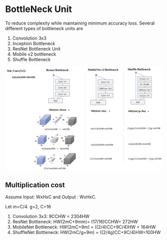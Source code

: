 # BottleNeck Unit

To reduce complexity while maintaining minimum accuracy loss. Several different types of bottleneck units are

1. Convolution 3x3
2. Inception Bottleneck
3. ResNet Bottleneck Unit
4. Mobile v2 bottleneck
5. Shuffle Bottleneck

![](../../.gitbook/assets/image%20%28194%29.png)

## Multiplication cost

Assume Input: WxHxC and Output : WxHxC.

Let m=C/4. g=2, C=16

1. Convolution 3x3:  9CCHW  =  2304HW
2. ResNet Bottleneck: HW\(2mC+9mm\)=  \(17/16\)CCHW= 272HW
3. MobileNet Bottleneck: HW\(2mC+9m\) =  \(\(2/4\)CC+9C/4\)HW = 164HW
4. ShuffleNet Bottleneck: HW\(2mC/g+9m\) = \(\(2/4g\)CC+9C/4\)HW=100HW

